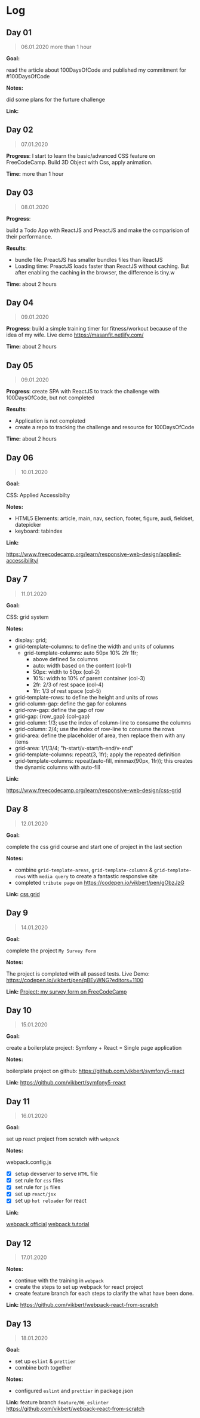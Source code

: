# Log

## Day 01

> 06.01.2020 more than 1 hour

**Goal:**

read the article about 100DaysOfCode and published my commitment for #100DaysOfCode

**Notes:**

did some plans for the furture challenge

**Link:**

## Day 02

> 07.01.2020

**Progress**: I start to learn the basic/advanced CSS feature on FreeCodeCamp. Build 3D Object with Css, apply animation.

**Time:** more than 1 hour

## Day 03

> 08.01.2020

**Progress**:

build a Todo App with ReactJS and PreactJS and make the comparision of their performance.

**Results**:

- bundle file: PreactJS has smaller bundles files than ReactJS
- Loading time: PreactJS loads faster than ReactJS without caching. But after enabling the caching in the browser, the difference is tiny.w

**Time:** about 2 hours

## Day 04

> 09.01.2020

**Progress**: build a simple training timer for fitness/workout because of the idea of my wife. Live demo <https://masanfit.netlify.com/>

**Time:** about 2 hours

## Day 05

> 09.01.2020

**Progress**: create SPA with ReactJS to track the challenge with 100DaysOfCode, but not completed

**Results**:

- Application is not completed
- create a repo to tracking the challenge and resource for 100DaysOfCode

**Time:** about 2 hours

## Day 06

> 10.01.2020

**Goal:**

CSS: Applied Accessibilty

**Notes:**

- HTML5 Elements: article, main, nav, section, footer, figure, audi, fieldset, datepicker
- keyboard: tabindex

**Link:**

<https://www.freecodecamp.org/learn/responsive-web-design/applied-accessibility/>

## Day 7

> 11.01.2020

**Goal:**

CSS: grid system

**Notes:**

- display: grid;
- grid-template-columns: to define the width and units of columns
  - grid-template-columns: auto 50px 10% 2fr 1fr;
    - above defined 5x columns
    - auto: width based on the content (col-1)
    - 50px: width to 50px (col-2)
    - 10%: width to 10% of parent container (col-3)
    - 2fr: 2/3 of rest space (col-4)
    - 1fr: 1/3 of rest space (col-5)
- grid-template-rows: to define the height and units of rows
- grid-column-gap: define the gap for columns
- grid-row-gap: define the gap of row
- grid-gap: {row_gap} {col-gap}
- grid-column: 1/3; use the index of column-line to consume the columns
- grid-column: 2/4; use the index of row-line to consume the rows
- grid-area: define the placeholder of area, then replace them with any items
- grid-area: 1/1/3/4; "h-start/v-start/h-end/v-end"
- grid-template-columns: repeat(3, 1fr); apply the repeated definition
- grid-template-columns: repeat(auto-fill, minmax(90px, 1fr)); this creates the dynamic columns with auto-fill

**Link:**

https://www.freecodecamp.org/learn/responsive-web-design/css-grid

## Day 8

> 12.01.2020

**Goal:**

complete the css grid course and start one of project in the last section

**Notes:**

- combine `grid-template-areas`, `grid-template-columns` & `grid-template-rows` with `media query` to create a fantastic responsive site
- completed `tribute page` on https://codepen.io/vikbert/pen/gObzJzG

**Link:**
[css grid](https://www.freecodecamp.org/learn/responsive-web-design/css-grid/create-flexible-layouts-using-auto-fill)

## Day 9

> 14.01.2020

**Goal:**

complete the project `My Survey Form`

**Notes:**

The project is completed with all passed tests.
Live Demo: <https://codepen.io/vikbert/pen/qBEyWNG?editors=1100>

**Link:**
[Project: my survey form on FreeCodeCamp](https://www.freecodecamp.org/learn/responsive-web-design/responsive-web-design-projects/build-a-product-landing-page)

## Day 10

> 15.01.2020

**Goal:**

create a boilerplate project: Symfony + React = Single page application

**Notes:**

boilerplate project on github: <https://github.com/vikbert/symfony5-react>

**Link:**
<https://github.com/vikbert/symfony5-react>

## Day 11

> 16.01.2020

**Goal:**

set up react project from scratch with `webpack`

**Notes:**

webpack.config.js

- [x] setup devserver to serve `HTML` file
- [x] set rule for `css` files
- [x] set rule for `js` files
- [x] set up `react/jsx`
- [x] set up `hot reloader` for react

**Link:**

[webpack official](https://webpack.js.org/)
[webpack tutorial](https://blog.marcnuri.com/react-babel-webpack-sass-application/)

## Day 12

> 17.01.2020

**Notes:**

- continue with the training in `webpack`
- create the steps to set up webpack for react project
- create feature branch for each steps to clarify the what have been done.

**Link:**
<https://github.com/vikbert/webpack-react-from-scratch>

## Day 13

> 18.01.2020

**Goal:**

- set up `eslint` & `prettier`
- combine both together

**Notes:**

- configured `eslint` and `prettier` in package.json

**Link:**
feature branch `feature/06_eslinter`
<https://github.com/vikbert/webpack-react-from-scratch>
